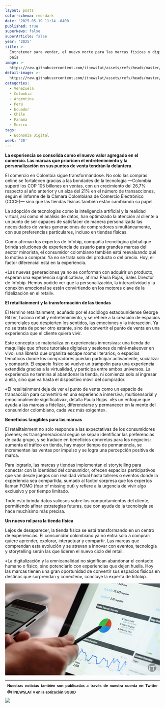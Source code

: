 ```yaml
---
layout: posts
color-schema: red-dark
date: '2025-05-19 11:14 -0400'
published: true
superNews: false
superArticle: false
year: '2025'
title: >-
  Entretener para vender, el nuevo norte para las marcas físicas y digitales del
  país
image: >-
  https://raw.githubusercontent.com/itnewslat/assets/refs/heads/master/img/540x320/Fuerza-de-ventas-p.jpg
detail-image: >-
  https://raw.githubusercontent.com/itnewslat/assets/refs/heads/master/img/1024x680/Fuerza-de-ventas-g.jpg
categories:
  - Venezuela
  - Colombia
  - Argentina
  - Perú
  - Ecuador
  - Chile
  - Panama
  - Mexico
tags:
  - Economía Digital
week: '20'
---
```

**La experiencia se consolida como el nuevo valor agregado en el comercio. Las marcas que prioricen el entretenimiento y la personalización en sus puntos de venta tendrán la delantera.**

El comercio en Colombia sigue transformándose. No solo las compras online se fortalecen gracias a las bondades de la tecnología —Colombia superó los COP 105 billones en ventas, con un crecimiento del 26,7% respecto al año anterior y un alza del 21% en el número de transacciones, según el informe de la Cámara Colombiana de Comercio Electrónico (CCCE)— sino que las tiendas físicas también están cambiando su papel.

La adopción de tecnologías como la inteligencia artificial y la realidad virtual, así como el análisis de datos, han optimizado la atención al cliente a un punto de ser capaces de satisfacer de manera personalizada las necesidades de varias generaciones de compradores simultáneamente, con sus preferencias particulares, incluso en tiendas físicas.

Como afirman los expertos de Infobip, compañía tecnológica global que brinda soluciones de experiencia de usuario para grandes marcas del sector minorista, el consumidor colombiano también está reevaluando qué lo motiva a comprar. Ya no se trata solo del producto o del precio. Hoy, el factor diferencial está en la experiencia.

«Las nuevas generaciones ya no se conforman con adquirir un producto, esperan una experiencia significativa», afirma Paula Rojas, Sales Director de Infobip. Hemos podido ver que la personalización, la interactividad y la conexión emocional se están convirtiendo en los motores clave de la fidelización en el retail».

**El retailtainment y la transformación de las tiendas**

El término retailtainment, acuñado por el sociólogo estadounidense George Ritzer, fusiona retail y entretenimiento, y se refiere a la creación de espacios comerciales que despierten los sentidos, las emociones y la interacción. Ya no se trata de poner otro estante, sino de convertir el punto de venta en una experiencia que el cliente quiera vivir.

Este concepto se materializa en experiencias inmersivas: una tienda de maquillaje que ofrece tutoriales digitales y sesiones de mini-makeover en vivo; una librería que organiza escape rooms literarios; o espacios temáticos donde los compradores puedan participar activamente, socializar y compartir. El espacio físico se vuelve un trampolín para una experiencia extendida gracias a la virtualidad, y participa entre ambos universos. La experiencia no termina al abandonar la tienda, ni comienza solo al ingresar a ella, sino que va hasta el dispositivo móvil del comprador.

«El retailtainment deja de ver el punto de venta como un espacio de transacción para convertirlo en una experiencia inmersiva, multisensorial y emocionalmente significativa», detalla Paula Rojas. «Es un enfoque que ayuda a las marcas a fidelizar, diferenciarse y permanecer en la mente del consumidor colombiano, cada vez más exigente».

**Beneficios tangibles para las marcas**

El retailtainment no solo responde a las expectativas de los consumidores jóvenes; es transgeneracional según se sepan identificar las preferencias de cada grupo, y se traduce en beneficios concretos para los negocios: aumenta el tráfico en tienda, hay mayor tiempo de permanencia, se incrementan las ventas por impulso y se logra una percepción positiva de marca.

Para lograrlo, las marcas y tiendas implementan el storytelling para conectar con la identidad del consumidor, ofrecen espacios participativos que van desde juegos con realidad virtual hasta talleres o eventos donde la experiencia sea compartida, sumado al factor sorpresa que los expertos llaman FOMO (fear of missing out) y refiere a la urgencia de vivir algo exclusivo y por tiempo limitado.

Todo esto brinda datos valiosos sobre los comportamientos del cliente, permitiendo afinar estrategias futuras, que con ayuda de la tecnología se hace muchísimo más precisa.

**Un nuevo rol para la tienda física**

Lejos de desaparecer, la tienda física se está transformando en un centro de experiencias. El consumidor colombiano ya no entra solo a comprar: quiere aprender, explorar, interactuar y compartir. Las marcas que comprendan esta evolución y se atrevan a innovar con eventos, tecnología y storytelling serán las que lideren el nuevo ciclo del retail.

«La digitalización y la omnicanalidad no significan abandonar el contacto humano o físico, sino potenciarlo con experiencias que dejen huella. Hoy las marcas tienen una gran oportunidad de convertir sus espacios físicos en destinos que sorprendan y conecten», concluye la experta de Infobip.

![](https://raw.githubusercontent.com/itnewslat/assets/refs/heads/master/img/540x320/Fuerza-de-ventas-p.jpg)

<table style="height: 42px;" width="569">
<tbody>
<tr>
<td style="text-align: justify;"><sub><strong>Nuestras noticias también son publicadas a través de nuestra cuenta en Twitter <a href="https://twitter.com/itnewslat?lang=es">@ITNEWSLAT</a> y en la aplicación <a href="https://squidapp.co/en/">SQUID</a></strong></sub></td>
</tr>
</tbody>
</table>

<img src="https://tracker.metricool.com/c3po.jpg?hash=56f88a41e39ab42c063cc51676587a04"/>